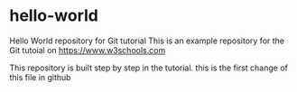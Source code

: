 # hello-world
Hello World repository for Git tutorial
This is an example repository for the Git tutoial on https://www.w3schools.com

This repository is built step by step in the tutorial.
this is the first change of this file in github
